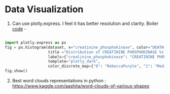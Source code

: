 # Data Visualization 

1. Can use plotly.express. I feel it has better resolution and clarity. Boiler [code](https://www.kaggle.com/sanchitakarmakar/heart-failure-prediction-95-visualization) -

```python

import plotly.express as px
fig = px.histogram(dataset, x="creatinine_phosphokinase", color="DEATH_EVENT", marginal="violin", hover_data=dataset.columns,
                   title ="Distribution of CREATININE PHOSPHOKINASE Vs DEATH_EVENT", 
                   labels={"creatinine_phosphokinase": "CREATININE PHOSPHOKINASE"},
                   template="plotly_dark",
                   color_discrete_map={"0": "RebeccaPurple", "1": "MediumPurple"})
fig.show()
```

2. Best word clouds representations in python : https://www.kaggle.com/aashita/word-clouds-of-various-shapes
